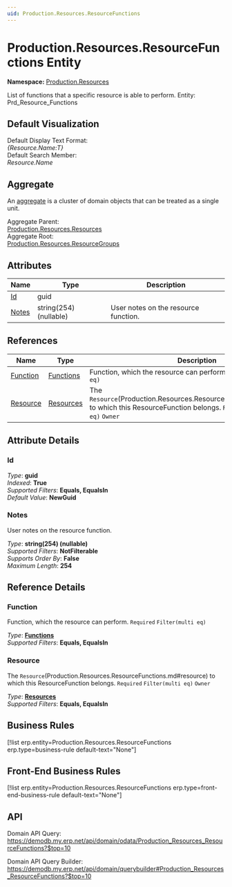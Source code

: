 ```yaml
---
uid: Production.Resources.ResourceFunctions
---
```

# Production.Resources.ResourceFunctions Entity

**Namespace:** [Production.Resources](Production.Resources.md)  

List of functions that a specific resource is able to perform. Entity: Prd_Resource_Functions

## Default Visualization
Default Display Text Format:  
_{Resource.Name:T}_  
Default Search Member:  
_Resource.Name_  

## Aggregate
An [aggregate](https://docs.erp.net/tech/advanced/concepts/aggregates.html) is a cluster of domain objects that can be treated as a single unit.  

Aggregate Parent:  
[Production.Resources.Resources](Production.Resources.Resources.md)  
Aggregate Root:  
[Production.Resources.ResourceGroups](Production.Resources.ResourceGroups.md)  

## Attributes

| Name | Type | Description |
| ---- | ---- | --- |
| [Id](Production.Resources.ResourceFunctions.md#id) | guid |  
| [Notes](Production.Resources.ResourceFunctions.md#notes) | string(254) (nullable) | User notes on the resource function. 

## References

| Name | Type | Description |
| ---- | ---- | --- |
| [Function](Production.Resources.ResourceFunctions.md#function) | [Functions](Production.Resources.Functions.md) | Function, which the resource can perform. `Required` `Filter(multi eq)` |
| [Resource](Production.Resources.ResourceFunctions.md#resource) | [Resources](Production.Resources.Resources.md) | The `Resource`(Production.Resources.ResourceFunctions.md#resource) to which this ResourceFunction belongs. `Required` `Filter(multi eq)` `Owner` |


## Attribute Details

### Id

_Type_: **guid**  
_Indexed_: **True**  
_Supported Filters_: **Equals, EqualsIn**  
_Default Value_: **NewGuid**  

### Notes

User notes on the resource function.

_Type_: **string(254) (nullable)**  
_Supported Filters_: **NotFilterable**  
_Supports Order By_: **False**  
_Maximum Length_: **254**  


## Reference Details

### Function

Function, which the resource can perform. `Required` `Filter(multi eq)`

_Type_: **[Functions](Production.Resources.Functions.md)**  
_Supported Filters_: **Equals, EqualsIn**  

### Resource

The `Resource`(Production.Resources.ResourceFunctions.md#resource) to which this ResourceFunction belongs. `Required` `Filter(multi eq)` `Owner`

_Type_: **[Resources](Production.Resources.Resources.md)**  
_Supported Filters_: **Equals, EqualsIn**  



## Business Rules

[!list erp.entity=Production.Resources.ResourceFunctions erp.type=business-rule default-text="None"]

## Front-End Business Rules

[!list erp.entity=Production.Resources.ResourceFunctions erp.type=front-end-business-rule default-text="None"]

## API

Domain API Query:
<https://demodb.my.erp.net/api/domain/odata/Production_Resources_ResourceFunctions?$top=10>

Domain API Query Builder:
<https://demodb.my.erp.net/api/domain/querybuilder#Production_Resources_ResourceFunctions?$top=10>

